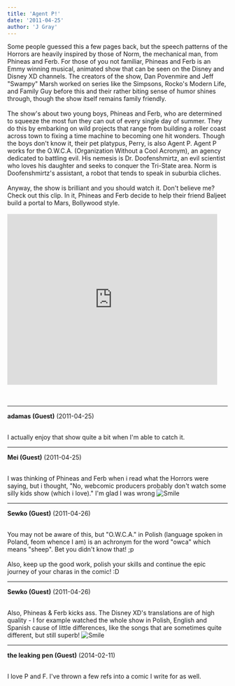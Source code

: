 ```yaml
---
title: 'Agent P!'
date: '2011-04-25'
author: 'J Gray'
---
```


Some people guessed this a few pages back, but the speech patterns of the Horrors are heavily inspired by those of Norm, the mechanical man, from Phineas and Ferb. For those of you not familiar, Phineas and Ferb is an Emmy winning musical, animated show that can be seen on the Disney and Disney XD channels. The creators of the show, Dan Povenmire and Jeff "Swampy" Marsh worked on series like the Simpsons, Rocko's Modern Life, and Family Guy before this and their rather biting sense of humor shines through, though the show itself remains family friendly. <br><br>The show's about two young boys, Phineas and Ferb, who are determined to squeeze the most fun they can out of every single day of summer. They do this by embarking on wild projects that range from building a roller coast across town to fixing a time machine to becoming one hit wonders. Though the boys don't know it, their pet platypus, Perry, is also Agent P. Agent P works for the O.W.C.A. (Organization Without a Cool Acronym), an agency dedicated to battling evil. His nemesis is Dr. Doofenshmirtz, an evil scientist who loves his daughter and seeks to conquer the Tri-State area. Norm is Doofenshmirtz's assistant, a robot that tends to speak in suburbia cliches.<br><br>Anyway, the show is brilliant and you should watch it. Don't believe me? Check out this clip. In it, Phineas and Ferb decide to help their friend Baljeet build a portal to Mars, Bollywood style.<br><br><span><iframe title="YouTube video player" src="http://www.youtube.com/embed/RO5mSAXIzKQ" allowfullscreen="" width="480" frameborder="0" height="390"></iframe></span><br><br><br>

---
**adamas (Guest)** (2011-04-25)

<br> I actually enjoy that show quite a bit when I'm able to catch it.<br>

---
**Mei (Guest)** (2011-04-25)

<br> I was thinking of Phineas and Ferb when i read what the Horrors were saying, but&nbsp;i thought, "No,&nbsp;webcomic producers probably don't watch some silly kids show (which i love)." I'm glad I was wrong <img src="/smilies/smile.gif" alt="Smile" border="0">&nbsp;

---
**Sewko (Guest)** (2011-04-26)

<br> You may not be aware of this, but "O.W.C.A." in Polish (language spoken in Poland, feom whence I am) is an achronym for the word "owca" which means "sheep". Bet you didn't know that! ;p<br><br>Also, keep up the good work, polish your skills and continue the epic journey of your charas in the comic! :D<br>

---
**Sewko (Guest)** (2011-04-26)

<br> Also, Phineas &amp; Ferb kicks ass. The Disney XD's translations are of high quality - I for example watched the whole show in Polish, English and Spanish cause of little differences, like the songs that are sometimes quite different, but still superb! <img src="/smilies/smile.gif" alt="Smile" border="0"><br>

---
**the leaking pen (Guest)** (2014-02-11)

<br> I love P and F. I've thrown a few refs into a comic I write for as well. <br>


